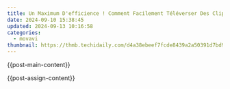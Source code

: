 ```yaml
---
title: Un Maximum D'efficience ! Comment Facilement Téléverser Des Clips Vidéo Sur Votre iPhone en Suivant Ces 6 Étapes Simples Avec Movavi Clips
date: 2024-09-10 15:38:45
updated: 2024-09-13 10:16:58
categories:
  - movavi
thumbnail: https://thmb.techidaily.com/d4a38ebeef7fcde8439a2a50391d7bd9b46cb2287710359624ae1485aff3b993.jpg
---
```


{{post-main-content}}

<ins class="adsbygoogle"
     style="display:block"
     data-ad-format="autorelaxed"
     data-ad-client="ca-pub-7571918770474297"
     data-ad-slot="1223367746"></ins>

{{post-assign-content}}

<ins class="adsbygoogle"
     style="display:block"
     data-ad-client="ca-pub-7571918770474297"
     data-ad-slot="8358498916"
     data-ad-format="auto"
     data-full-width-responsive="true"></ins>

